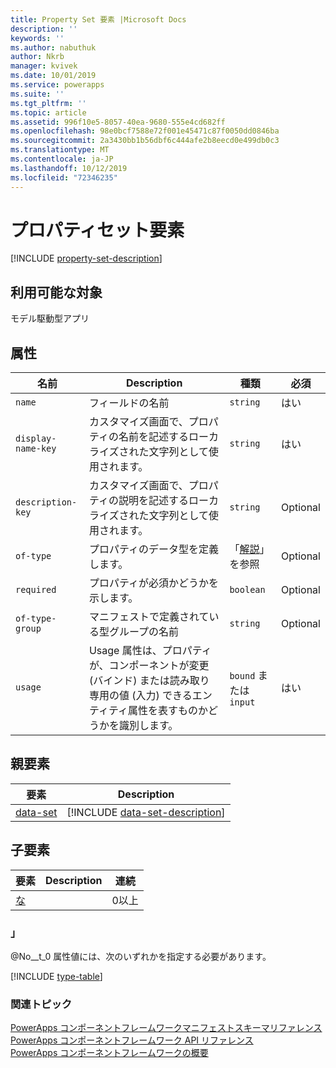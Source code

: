 ```yaml
---
title: Property Set 要素 |Microsoft Docs
description: ''
keywords: ''
ms.author: nabuthuk
author: Nkrb
manager: kvivek
ms.date: 10/01/2019
ms.service: powerapps
ms.suite: ''
ms.tgt_pltfrm: ''
ms.topic: article
ms.assetid: 996f10e5-8057-40ea-9680-555e4cd682ff
ms.openlocfilehash: 98e0bcf7588e72f001e45471c87f0050dd0846ba
ms.sourcegitcommit: 2a3430bb1b56dbf6c444afe2b8eecd0e499db0c3
ms.translationtype: MT
ms.contentlocale: ja-JP
ms.lasthandoff: 10/12/2019
ms.locfileid: "72346235"
---
```

# <a name="property-set-element"></a>プロパティセット要素

[!INCLUDE [property-set-description](includes/property-set-description.md)]

## <a name="available-for"></a>利用可能な対象

モデル駆動型アプリ

## <a name="attributes"></a>属性

|名前|Description|種類|必須|
|--|--|--|--|
|`name`|フィールドの名前|`string`|はい|
|`display-name-key`|カスタマイズ画面で、プロパティの名前を記述するローカライズされた文字列として使用されます。|`string`|はい|
|`description-key`|カスタマイズ画面で、プロパティの説明を記述するローカライズされた文字列として使用されます。|`string`|Optional|
|`of-type`|プロパティのデータ型を定義します。|「[解説](#remarks)」を参照|Optional|
|`required`|プロパティが必須かどうかを示します。|`boolean`|Optional|
|`of-type-group`|マニフェストで定義されている型グループの名前|`string`|Optional|
|`usage`|Usage 属性は、プロパティが、コンポーネントが変更 (バインド) または読み取り専用の値 (入力) できるエンティティ属性を表すものかどうかを識別します。|`bound` または `input`|はい|

## <a name="parent-elements"></a>親要素

|要素|Description|
|--|--|
|[data-set](data-set.md)|[!INCLUDE [data-set-description](includes/data-set-description.md)]|

## <a name="child-elements"></a>子要素

|要素|Description|連続|
|--|--|--|
|[な](types.md)||0以上|

### <a name="remarks"></a>」

@No__t_0 属性値には、次のいずれかを指定する必要があります。

[!INCLUDE [type-table](includes/type-table.md)]

### <a name="related-topics"></a>関連トピック

[PowerApps コンポーネントフレームワークマニフェストスキーマリファレンス](index.md)<br/>
[PowerApps コンポーネントフレームワーク API リファレンス](../reference/index.md)<br/>
[PowerApps コンポーネントフレームワークの概要](../overview.md)